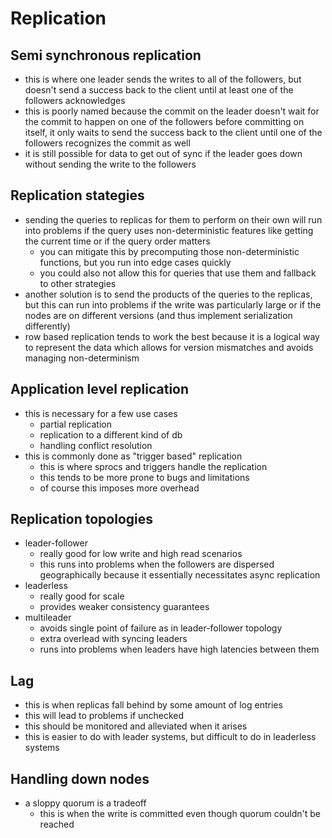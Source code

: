 # Replication

## Semi synchronous replication

- this is where one leader sends the writes to all of the followers, but doesn't send a success back to the client until at least one of the followers acknowledges
- this is poorly named because the commit on the leader doesn't wait for the commit to happen on one of the followers before committing on itself, it only waits to send the success back to the client until one of the followers recognizes the commit as well
- it is still possible for data to get out of sync if the leader goes down without sending the write to the followers

## Replication stategies

- sending the queries to replicas for them to perform on their own will run into problems if the query uses non-deterministic features like getting the current time or if the query order matters
  - you can mitigate this by precomputing those non-deterministic functions, but you run into edge cases quickly
  - you could also not allow this for queries that use them and fallback to other strategies
- another solution is to send the products of the queries to the replicas, but this can run into problems if the write was particularly large or if the nodes are on different versions (and thus implement serialization differently)
- row based replication tends to work the best because it is a logical way to represent the data which allows for version mismatches and avoids managing non-determinism

## Application level replication

- this is necessary for a few use cases
  - partial replication
  - replication to a different kind of db
  - handling conflict resolution
- this is commonly done as "trigger based" replication
  - this is where sprocs and triggers handle the replication
  - this tends to be more prone to bugs and limitations
  - of course this imposes more overhead

## Replication topologies

- leader-follower
  - really good for low write and high read scenarios
  - this runs into problems when the followers are dispersed geographically because it essentially necessitates async replication
- leaderless
  - really good for scale
  - provides weaker consistency guarantees
- multileader
  - avoids single point of failure as in leader-follower topology
  - extra overlead with syncing leaders
  - runs into problems when leaders have high latencies between them

## Lag

- this is when replicas fall behind by some amount of log entries
- this will lead to problems if unchecked
- this should be monitored and alleviated when it arises
- this is easier to do with leader systems, but difficult to do in leaderless systems

## Handling down nodes

- a sloppy quorum is a tradeoff
  - this is when the write is committed even though quorum couldn't be reached
